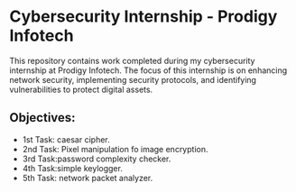 # Cybersecurity Internship - Prodigy Infotech

This repository contains work completed during my cybersecurity internship at Prodigy Infotech. The focus of this internship is on enhancing network security, implementing security protocols, and identifying vulnerabilities to protect digital assets.

## Objectives:
- 1st Task: caesar cipher.
- 2nd Task: Pixel manipulation fo image encryption.
- 3rd Task:password complexity checker.
- 4th Task:simple keylogger.
- 5th Task: network packet analyzer.
  




